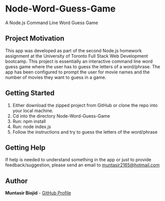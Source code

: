 # Node-Word-Guess-Game

A Node.js Command Line Word Guess Game

## Project Motivation

This app was developed as part of the second Node.js homework assignment at the University of Toronto Full Stack Web Development bootcamp. This project is essentially an interactive command line word guess game where the user has to guess the letters of a word/phrase. The app has been configured to prompt the user for movie names and the number of movies they want to guess in a game.

## Getting Started

1) Either download the zipped project from GitHub or clone the repo into your local machine.
2) Cd into the directory Node-Word-Guess-Game
3) Run: npm install
4) Run: node index.js
5) Follow the instructions and try to guess the letters of the word/phrase

## Getting Help

If help is needed to understand something in the app or just to provide feedback/suggestion, please send an email to muntasir2165@hotmail.com

## Author

**Muntasir Biojid** - [GitHub Profile](https://github.com/muntasir2165)